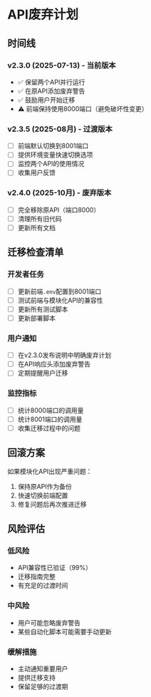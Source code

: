 # API废弃计划

## 时间线

### v2.3.0 (2025-07-13) - 当前版本
- ✅ 保留两个API并行运行
- ✅ 在原API添加废弃警告
- ✅ 鼓励用户开始迁移
- ⚠️ 前端保持使用8000端口（避免破坏性变更）

### v2.3.5 (2025-08月) - 过渡版本
- [ ] 前端默认切换到8001端口
- [ ] 提供环境变量快速切换选项
- [ ] 监控两个API的使用情况
- [ ] 收集用户反馈

### v2.4.0 (2025-10月) - 废弃版本
- [ ] 完全移除原API（端口8000）
- [ ] 清理所有旧代码
- [ ] 更新所有文档

## 迁移检查清单

### 开发者任务
- [ ] 更新前端`.env`配置到8001端口
- [ ] 测试前端与模块化API的兼容性
- [ ] 更新所有测试脚本
- [ ] 更新部署脚本

### 用户通知
- [ ] 在v2.3.0发布说明中明确废弃计划
- [ ] 在API响应头添加废弃警告
- [ ] 定期提醒用户迁移

### 监控指标
- [ ] 统计8000端口的调用量
- [ ] 统计8001端口的调用量
- [ ] 收集迁移过程中的问题

## 回滚方案

如果模块化API出现严重问题：
1. 保持原API作为备份
2. 快速切换前端配置
3. 修复问题后再次推进迁移

## 风险评估

### 低风险
- API兼容性已验证（99%）
- 迁移指南完整
- 有充足的过渡时间

### 中风险
- 用户可能忽略废弃警告
- 某些自动化脚本可能需要手动更新

### 缓解措施
- 主动通知重要用户
- 提供迁移支持
- 保留足够的过渡期